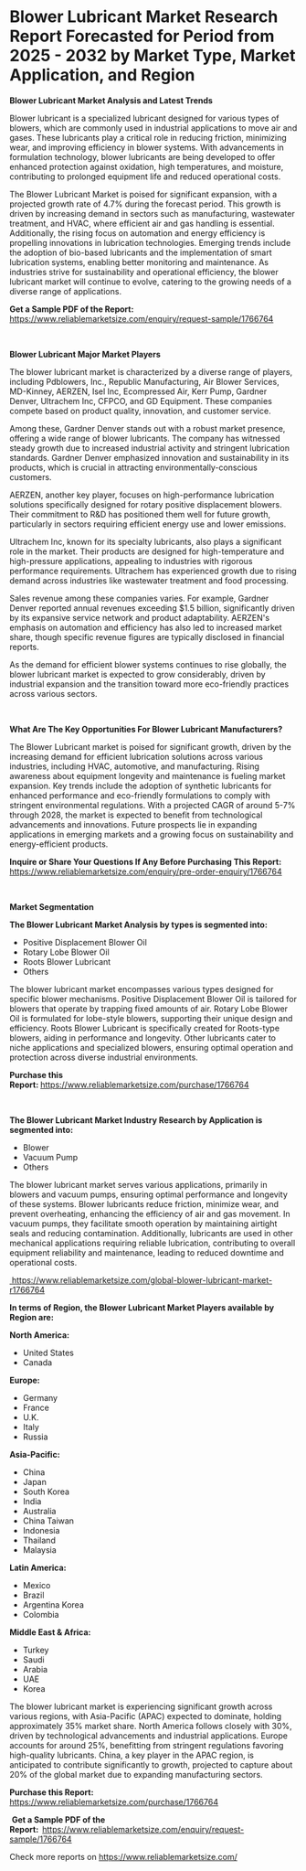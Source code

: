 <p><h1>Blower Lubricant Market Research Report Forecasted for Period from 2025 -  2032 by Market Type, Market Application, and Region</h1></p><p><strong>Blower Lubricant Market Analysis and Latest Trends</strong></p>
<p><p>Blower lubricant is a specialized lubricant designed for various types of blowers, which are commonly used in industrial applications to move air and gases. These lubricants play a critical role in reducing friction, minimizing wear, and improving efficiency in blower systems. With advancements in formulation technology, blower lubricants are being developed to offer enhanced protection against oxidation, high temperatures, and moisture, contributing to prolonged equipment life and reduced operational costs.</p><p>The Blower Lubricant Market is poised for significant expansion, with a projected growth rate of 4.7% during the forecast period. This growth is driven by increasing demand in sectors such as manufacturing, wastewater treatment, and HVAC, where efficient air and gas handling is essential. Additionally, the rising focus on automation and energy efficiency is propelling innovations in lubrication technologies. Emerging trends include the adoption of bio-based lubricants and the implementation of smart lubrication systems, enabling better monitoring and maintenance. As industries strive for sustainability and operational efficiency, the blower lubricant market will continue to evolve, catering to the growing needs of a diverse range of applications.</p></p>
<p><strong>Get a Sample PDF of the Report:&nbsp;</strong> <a href="https://www.reliablemarketsize.com/enquiry/request-sample/1766764?utm_campaign=1879&utm_medium=2&utm_source=Github&utm_content=ia&utm_term=02022025&utm_id=blower-lubricant">https://www.reliablemarketsize.com/enquiry/request-sample/1766764</a></p>
<p>&nbsp;</p>
<p><strong>Blower Lubricant Major Market Players</strong></p>
<p><p>The blower lubricant market is characterized by a diverse range of players, including Pdblowers, Inc., Republic Manufacturing, Air Blower Services, MD-Kinney, AERZEN, Isel Inc, Ecompressed Air, Kerr Pump, Gardner Denver, Ultrachem Inc, CFPCO, and GD Equipment. These companies compete based on product quality, innovation, and customer service.</p><p>Among these, Gardner Denver stands out with a robust market presence, offering a wide range of blower lubricants. The company has witnessed steady growth due to increased industrial activity and stringent lubrication standards. Gardner Denver emphasized innovation and sustainability in its products, which is crucial in attracting environmentally-conscious customers.</p><p>AERZEN, another key player, focuses on high-performance lubrication solutions specifically designed for rotary positive displacement blowers. Their commitment to R&D has positioned them well for future growth, particularly in sectors requiring efficient energy use and lower emissions.</p><p>Ultrachem Inc, known for its specialty lubricants, also plays a significant role in the market. Their products are designed for high-temperature and high-pressure applications, appealing to industries with rigorous performance requirements. Ultrachem has experienced growth due to rising demand across industries like wastewater treatment and food processing.</p><p>Sales revenue among these companies varies. For example, Gardner Denver reported annual revenues exceeding $1.5 billion, significantly driven by its expansive service network and product adaptability. AERZEN's emphasis on automation and efficiency has also led to increased market share, though specific revenue figures are typically disclosed in financial reports.</p><p>As the demand for efficient blower systems continues to rise globally, the blower lubricant market is expected to grow considerably, driven by industrial expansion and the transition toward more eco-friendly practices across various sectors.</p></p>
<p>&nbsp;</p>
<p><strong>What Are The Key Opportunities For Blower Lubricant Manufacturers?</strong></p>
<p><p>The Blower Lubricant market is poised for significant growth, driven by the increasing demand for efficient lubrication solutions across various industries, including HVAC, automotive, and manufacturing. Rising awareness about equipment longevity and maintenance is fueling market expansion. Key trends include the adoption of synthetic lubricants for enhanced performance and eco-friendly formulations to comply with stringent environmental regulations. With a projected CAGR of around 5-7% through 2028, the market is expected to benefit from technological advancements and innovations. Future prospects lie in expanding applications in emerging markets and a growing focus on sustainability and energy-efficient products.</p></p>
<p><strong>Inquire or Share Your Questions If Any Before Purchasing This Report:</strong> <a href="https://www.reliablemarketsize.com/enquiry/pre-order-enquiry/1766764?utm_campaign=1879&utm_medium=2&utm_source=Github&utm_content=ia&utm_term=02022025&utm_id=blower-lubricant">https://www.reliablemarketsize.com/enquiry/pre-order-enquiry/1766764</a></p>
<p>&nbsp;</p>
<p><strong>Market Segmentation</strong></p>
<p><strong>The Blower Lubricant Market Analysis by types is segmented into:</strong></p>
<p><ul><li>Positive Displacement Blower Oil</li><li>Rotary Lobe Blower Oil</li><li>Roots Blower Lubricant</li><li>Others</li></ul></p>
<p><p>The blower lubricant market encompasses various types designed for specific blower mechanisms. Positive Displacement Blower Oil is tailored for blowers that operate by trapping fixed amounts of air. Rotary Lobe Blower Oil is formulated for lobe-style blowers, supporting their unique design and efficiency. Roots Blower Lubricant is specifically created for Roots-type blowers, aiding in performance and longevity. Other lubricants cater to niche applications and specialized blowers, ensuring optimal operation and protection across diverse industrial environments.</p></p>
<p><strong>Purchase this Report:&nbsp;</strong><a href="https://www.reliablemarketsize.com/purchase/1766764?utm_campaign=1879&utm_medium=2&utm_source=Github&utm_content=ia&utm_term=02022025&utm_id=blower-lubricant">https://www.reliablemarketsize.com/purchase/1766764</a></p>
<p>&nbsp;</p>
<p><strong>The Blower Lubricant Market Industry Research by Application is segmented into:</strong></p>
<p><ul><li>Blower</li><li>Vacuum Pump</li><li>Others</li></ul></p>
<p><p>The blower lubricant market serves various applications, primarily in blowers and vacuum pumps, ensuring optimal performance and longevity of these systems. Blower lubricants reduce friction, minimize wear, and prevent overheating, enhancing the efficiency of air and gas movement. In vacuum pumps, they facilitate smooth operation by maintaining airtight seals and reducing contamination. Additionally, lubricants are used in other mechanical applications requiring reliable lubrication, contributing to overall equipment reliability and maintenance, leading to reduced downtime and operational costs.</p></p>
<p><a href="https://www.reliablemarketsize.com/global-blower-lubricant-market-r1766764?utm_campaign=1879&utm_medium=2&utm_source=Github&utm_content=ia&utm_term=02022025&utm_id=blower-lubricant">&nbsp;https://www.reliablemarketsize.com/global-blower-lubricant-market-r1766764</a></p>
<p><strong>In terms of Region, the Blower Lubricant Market Players available by Region are:</strong></p>
<p>
    <p> <strong> North America: </strong>
        <ul>
            <li>United States</li>
            <li>Canada</li>
        </ul>
        </p> 
    <p> <strong> Europe: </strong>
        <ul>
            <li>Germany</li>
            <li>France</li>
            <li>U.K.</li>
            <li>Italy</li>
            <li>Russia</li>
        </ul>
        </p> 
    <p> <strong> Asia-Pacific: </strong>
        <ul>
            <li>China</li>
            <li>Japan</li>
            <li>South Korea</li>
            <li>India</li>
            <li>Australia</li>
            <li>China Taiwan</li>
            <li>Indonesia</li>
            <li>Thailand</li>
            <li>Malaysia</li>
        </ul>
        </p> 
    <p> <strong> Latin America: </strong>
        <ul>
            <li>Mexico</li>
            <li>Brazil</li>
            <li>Argentina Korea</li>
            <li>Colombia</li>
        </ul>
        </p> 
    <p> <strong> Middle East & Africa: </strong>
        <ul>
            <li>Turkey</li>
            <li>Saudi</li>
            <li>Arabia</li>
            <li>UAE</li>
            <li>Korea</li>
        </ul>
    </p>
    </p>
<p><p>The blower lubricant market is experiencing significant growth across various regions, with Asia-Pacific (APAC) expected to dominate, holding approximately 35% market share. North America follows closely with 30%, driven by technological advancements and industrial applications. Europe accounts for around 25%, benefitting from stringent regulations favoring high-quality lubricants. China, a key player in the APAC region, is anticipated to contribute significantly to growth, projected to capture about 20% of the global market due to expanding manufacturing sectors.</p></p>
<p><strong>Purchase this Report: </strong><a href="https://www.reliablemarketsize.com/purchase/1766764?utm_campaign=1879&utm_medium=2&utm_source=Github&utm_content=ia&utm_term=02022025&utm_id=blower-lubricant">https://www.reliablemarketsize.com/purchase/1766764</a></p>
<p>&nbsp;<strong>Get a Sample PDF of the Report:&nbsp;&nbsp;</strong><a href="https://www.reliablemarketsize.com/enquiry/request-sample/1766764?utm_campaign=1879&utm_medium=2&utm_source=Github&utm_content=ia&utm_term=02022025&utm_id=blower-lubricant">https://www.reliablemarketsize.com/enquiry/request-sample/1766764</a></p>
<p><strong></strong></p>
<p>Check more reports on <a href="https://www.reliablemarketsize.com/?utm_campaign=1879&utm_medium=2&utm_source=Github&utm_content=ia&utm_term=02022025&utm_id=blower-lubricant">https://www.reliablemarketsize.com/</a></p>